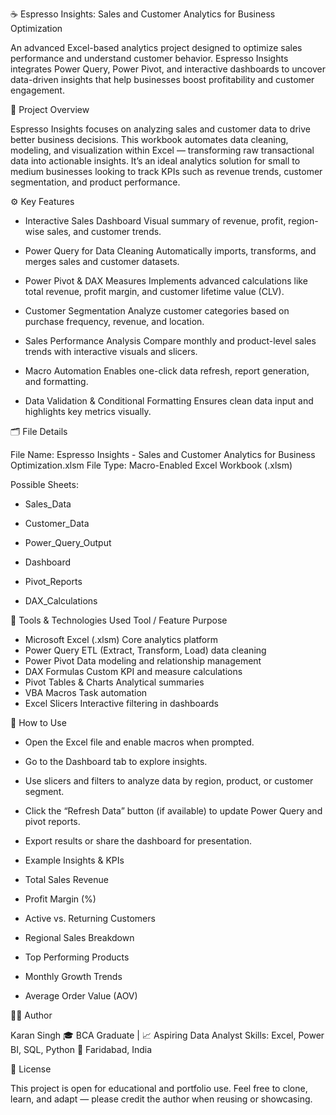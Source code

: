 ☕ Espresso Insights: Sales and Customer Analytics for Business Optimization

An advanced Excel-based analytics project designed to optimize sales performance and understand customer behavior. Espresso Insights integrates Power Query, Power Pivot, and interactive dashboards to uncover data-driven insights that help businesses boost profitability and customer engagement.

🧾 Project Overview

Espresso Insights focuses on analyzing sales and customer data to drive better business decisions. This workbook automates data cleaning, modeling, and visualization within Excel — transforming raw transactional data into actionable insights. It’s an ideal analytics solution for small to medium businesses looking to track KPIs such as revenue trends, customer segmentation, and product performance.

⚙️ Key Features

- Interactive Sales Dashboard
  Visual summary of revenue, profit, region-wise sales, and customer trends.

- Power Query for Data Cleaning
  Automatically imports, transforms, and merges sales and customer datasets.

- Power Pivot & DAX Measures
  Implements advanced calculations like total revenue, profit margin, and customer lifetime value (CLV).

- Customer Segmentation
  Analyze customer categories based on purchase frequency, revenue, and location.

- Sales Performance Analysis
  Compare monthly and product-level sales trends with interactive visuals and slicers.

- Macro Automation
  Enables one-click data refresh, report generation, and formatting.

- Data Validation & Conditional Formatting
  Ensures clean data input and highlights key metrics visually.

🗂️ File Details

File Name: Espresso Insights - Sales and Customer Analytics for Business Optimization.xlsm
File Type: Macro-Enabled Excel Workbook (.xlsm)

Possible Sheets:

- Sales_Data

- Customer_Data

- Power_Query_Output

- Dashboard

- Pivot_Reports

- DAX_Calculations

🧰 Tools & Technologies Used
Tool / Feature	Purpose
- Microsoft Excel (.xlsm)	Core analytics platform
- Power Query	ETL (Extract, Transform, Load) data cleaning
- Power Pivot	Data modeling and relationship management
- DAX Formulas	Custom KPI and measure calculations
- Pivot Tables & Charts	Analytical summaries
- VBA Macros	Task automation
- Excel Slicers	Interactive filtering in dashboards


🚀 How to Use

- Open the Excel file and enable macros when prompted.

- Go to the Dashboard tab to explore insights.

- Use slicers and filters to analyze data by region, product, or customer segment.

- Click the “Refresh Data” button (if available) to update Power Query and pivot reports.

- Export results or share the dashboard for presentation.

- Example Insights & KPIs

- Total Sales Revenue

- Profit Margin (%)

- Active vs. Returning Customers

- Regional Sales Breakdown

- Top Performing Products

- Monthly Growth Trends

- Average Order Value (AOV)

🧑‍💻 Author

Karan Singh
🎓 BCA Graduate | 📈 Aspiring Data Analyst
Skills: Excel, Power BI, SQL, Python
📍 Faridabad, India

📄 License

This project is open for educational and portfolio use.
Feel free to clone, learn, and adapt — please credit the author when reusing or showcasing.
